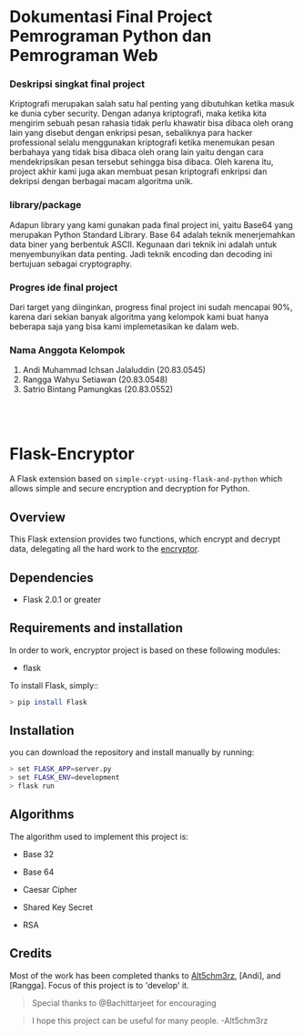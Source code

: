 
# Dokumentasi Final Project Pemrograman Python dan Pemrograman Web

### Deskripsi singkat final project
Kriptografi merupakan salah satu hal penting yang dibutuhkan ketika masuk ke dunia
cyber security. Dengan adanya kriptografi, maka ketika kita mengirim sebuah pesan rahasia
tidak perlu khawatir bisa dibaca oleh orang lain yang disebut dengan enkripsi pesan,
sebaliknya para hacker professional selalu menggunakan kriptografi ketika menemukan
pesan berbahaya yang tidak bisa dibaca oleh orang lain yaitu dengan cara mendekripsikan
pesan tersebut sehingga bisa dibaca. Oleh karena itu, project akhir kami juga akan membuat
pesan kriptografi enkripsi dan dekripsi dengan berbagai macam algoritma unik.

### library/package  
Adapun library yang kami gunakan pada final project ini, yaitu Base64 yang merupakan Python Standard Library. 
Base 64 adalah teknik menerjemahkan data biner yang berbentuk ASCII. Kegunaan dari teknik ini adalah
untuk menyembunyikan data penting. Jadi teknik encoding dan decoding ini bertujuan
sebagai cryptography.

### Progres ide final project
Dari target yang diinginkan, progress final project ini sudah mencapai 90%, karena dari
sekian banyak algoritma yang kelompok kami buat hanya beberapa saja yang bisa kami
implemetasikan ke dalam web.

### Nama Anggota Kelompok
1. Andi Muhammad Ichsan Jalaluddin (20.83.0545)
2. Rangga Wahyu Setiawan (20.83.0548)
3. Satrio Bintang Pamungkas (20.83.0552)

<br/>
<br/>

# Flask-Encryptor

A Flask extension based on `simple-crypt-using-flask-and-python` which allows simple and secure encryption and decryption for Python.

## Overview

This Flask extension provides two functions, which encrypt and decrypt data, delegating all the hard work to the [encryptor](https://github.com/satriobintang/encryptor.github.io).

## Dependencies

 - Flask 2.0.1 or greater

## Requirements and installation

In order to work, encryptor project is based on these following modules:

- flask

To install Flask, simply::

```bash
> pip install Flask
```

## Installation
you can download the repository and install manually by running:

```bash
> set FLASK_APP=server.py
> set FLASK_ENV=development
> flask run
```

## Algorithms

The algorithm used to implement this project is:

* Base 32

* Base 64

* Caesar Cipher

* Shared Key Secret

* RSA

## Credits

Most of the work has been completed thanks to [Alt5chm3rz](https://github.com/satriobintang), [Andi], and [Rangga]. Focus of this project is to 'develop' it.

>Special thanks to @Bachittarjeet for encouraging

>I hope this project can be useful for many people. -Alt5chm3rz
